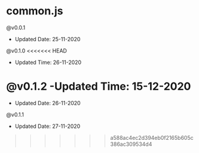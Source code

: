# common.js


@v0.0.1  
- Updated Date: 25-11-2020

@v0.1.0
<<<<<<< HEAD
- Updated Time: 26-11-2020

@v0.1.2
-Updated Time: 15-12-2020
=======
- Updated Date: 26-11-2020

@v0.1.1
- Updated Date: 27-11-2020
>>>>>>> a588ac4ec2d394eb0f2165b605c386ac309534d4
